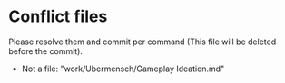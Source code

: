 # Conflict files
Please resolve them and commit per command (This file will be deleted before the commit).
- Not a file: "work/Ubermensch/Gameplay Ideation.md"